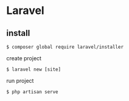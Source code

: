 # Laravel

## install

```
$ composer global require laravel/installer
```

create project

```
$ laravel new [site]
```

run project

```
$ php artisan serve
```
